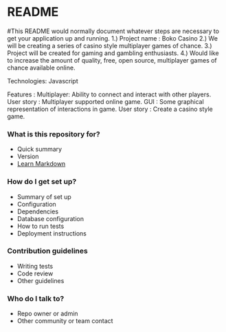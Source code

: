 # README #

#This README would normally document whatever steps are necessary to get your application up and running.
1.) Project name : Boko Casino
2.) We will be creating a series of casino style multiplayer games of chance.
3.) Project will be created for gaming and gambling enthusiasts.
4.) Would like to increase the amount of quality, free, open source, multiplayer games of chance available online.


Technologies: Javascript

Features : 
Multiplayer: Ability to connect and interact with other players.  User story : Multiplayer supported online game.
GUI : Some graphical representation of interactions in game.  User story : Create a casino style game.




### What is this repository for? ###

* Quick summary
* Version
* [Learn Markdown](https://bitbucket.org/tutorials/markdowndemo)

### How do I get set up? ###

* Summary of set up
* Configuration
* Dependencies
* Database configuration
* How to run tests
* Deployment instructions

### Contribution guidelines ###

* Writing tests
* Code review
* Other guidelines

### Who do I talk to? ###

* Repo owner or admin
* Other community or team contact